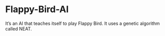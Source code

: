 # Flappy-Bird-AI
It’s an AI that teaches itself to play Flappy Bird. It uses a genetic algorithm called NEAT.
